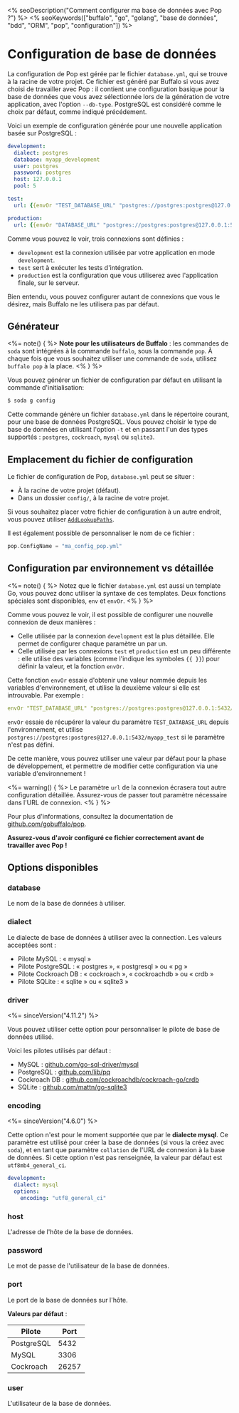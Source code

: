 <% seoDescription("Comment configurer ma base de données avec Pop ?") %>
<% seoKeywords(["buffalo", "go", "golang", "base de données", "bdd", "ORM", "pop", "configuration"]) %>

# Configuration de base de données

La configuration de Pop est gérée par le fichier `database.yml`, qui se trouve à la racine de votre projet. Ce fichier est généré par Buffalo si vous avez choisi de travailler avec Pop : il contient une configuration basique pour la base de données que vous avez sélectionnée lors de la génération de votre application, avec l'option `--db-type`. PostgreSQL est considéré comme le choix par défaut, comme indiqué précédement.

Voici un exemple de configuration générée pour une nouvelle application basée sur PostgreSQL :

```yaml
development:
  dialect: postgres
  database: myapp_development
  user: postgres
  password: postgres
  host: 127.0.0.1
  pool: 5

test:
  url: {{envOr "TEST_DATABASE_URL" "postgres://postgres:postgres@127.0.0.1:5432/myapp_test"}}

production:
  url: {{envOr "DATABASE_URL" "postgres://postgres:postgres@127.0.0.1:5432/myapp_production"}}
```

Comme vous pouvez le voir, trois connexions sont définies :
* `development` est la connexion utilisée par votre application en mode `development`.
* `test` sert à exécuter les tests d'intégration.
* `production` est la configuration que vous utiliserez avec l'application finale, sur le serveur.

Bien entendu, vous pouvez configurer autant de connexions que vous le désirez, mais Buffalo ne les utilisera pas par défaut.

## Générateur

<%= note() { %>
**Note pour les utilisateurs de Buffalo** : les commandes de `soda` sont intégrées à la commande `buffalo`, sous la commande `pop`. À chaque fois que vous souhaitez utiliser une commande de `soda`, utilisez `buffalo pop` à la place.
<% } %>

Vous pouvez générer un fichier de configuration par défaut en utilisant la commande d'initialisation:

```bash
$ soda g config
```

Cette commande génère un fichier `database.yml` dans le répertoire courant, pour une base de données PostgreSQL. Vous pouvez choisir le type de base de données en utilisant l'option `-t` et en passant l'un des types supportés : `postgres`, `cockroach`, `mysql` ou `sqlite3`.

## Emplacement du fichier de configuration

Le fichier de configuration de Pop, `database.yml` peut se situer :
* À la racine de votre projet (défaut).
* Dans un dossier `config/`, à la racine de votre projet.

Si vous souhaitez placer votre fichier de configuration à un autre endroit, vous pouvez utiliser [`AddLookupPaths`](https://godoc.org/github.com/gobuffalo/pop#AddLookupPaths).

Il est également possible de personnaliser le nom de ce fichier :

```go
pop.ConfigName = "ma_config_pop.yml"
```

## Configuration par environnement vs détaillée

<%= note() { %>
Notez que le fichier `database.yml` est aussi un template Go, vous pouvez donc utiliser la syntaxe de ces templates. Deux fonctions spéciales sont disponibles, `env` et `envOr`.
<% } %>

Comme vous pouvez le voir, il est possible de configurer une nouvelle connexion de deux manières :
* Celle utilisée par la connexion `development` est la plus détaillée. Elle permet de configurer chaque paramètre un par un.
* Celle utilisée par les connexions `test` et `production` est un peu différente : elle utilise des variables (comme l'indique les symboles `{{ }}`) pour définir la valeur, et la fonction `envOr`.

Cette fonction `envOr` essaie d'obtenir une valeur nommée depuis les variables d'environnement, et utilise la deuxième valeur si elle est introuvable. Par exemple :

```yaml
envOr "TEST_DATABASE_URL" "postgres://postgres:postgres@127.0.0.1:5432/myapp_test"
```

`envOr` essaie de récupérer la valeur du paramètre `TEST_DATABASE_URL` depuis l'environnement, et utilise  `postgres://postgres:postgres@127.0.0.1:5432/myapp_test` si le paramètre n'est pas défini.

De cette manière, vous pouvez utiliser une valeur par défaut pour la phase de développement, et permettre de modifier cette configuration via une variable d'environnement !

<%= warning() { %>
Le paramètre `url` de la connexion écrasera tout autre configuration détaillée. Assurez-vous de passer tout paramètre nécessaire dans l'URL de connexion.
<% } %>

Pour plus d'informations, consultez la documentation de [github.com/gobuffalo/pop](https://github.com/gobuffalo/pop).

**Assurez-vous d'avoir configuré ce fichier correctement avant de travailler avec Pop !**

## Options disponibles

### database

Le nom de la base de données à utiliser.

### dialect

Le dialecte de base de données à utiliser avec la connection. Les valeurs acceptées sont :
* Pilote MySQL : « mysql »
* Pilote PostgreSQL : « postgres », « postgresql » ou « pg »
* Pilote Cockroach DB : « cockroach », « cockroachdb » ou « crdb »
* Pilote SQLite : « sqlite » ou « sqlite3 »

### driver

<%= sinceVersion("4.11.2") %>

Vous pouvez utiliser cette option pour personnaliser le pilote de base de données utilisé.

Voici les pilotes utilisés par défaut :
* MySQL : [github.com/go-sql-driver/mysql](https://github.com/go-sql-driver/mysql)
* PostgreSQL : [github.com/lib/pq](https://github.com/lib/pq)
* Cockroach DB : [github.com/cockroachdb/cockroach-go/crdb](https://github.com/cockroachdb/cockroach-go/tree/master/crdb)
* SQLite : [github.com/mattn/go-sqlite3](https://github.com/mattn/go-sqlite3)

### encoding

<%= sinceVersion("4.6.0") %>

Cette option n'est pour le moment supportée que par le **dialecte mysql**. Ce paramètre est utilisé pour créer la base de données (si vous la créez avec `soda`), et en tant que paramètre `collation` de l'URL de connexion à la base de données. Si cette option n'est pas renseignée, la valeur par défaut est  `utf8mb4_general_ci`.

```yaml
development:
  dialect: mysql
  options:
    encoding: "utf8_general_ci"
```

### host

L'adresse de l'hôte de la base de données.

### password

Le mot de passe de l'utilisateur de la base de données.

### port

Le port de la base de données sur l'hôte.

**Valeurs par défaut** :

| Pilote    | Port  |
|-----------|-------|
| PostgreSQL| 5432  |
| MySQL     | 3306  |
| Cockroach | 26257 |

### user

L'utilisateur de la base de données.